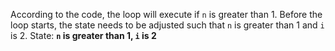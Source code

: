According to the code, the loop will execute if `n` is greater than 1. Before the loop starts, the state needs to be adjusted such that `n` is greater than 1 and `i` is 2.
State: **`n` is greater than 1, `i` is 2**